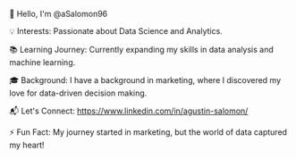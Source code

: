 👋 Hello, I'm @aSalomon96

💡 Interests: Passionate about Data Science and Analytics.

📚 Learning Journey: Currently expanding my skills in data analysis and machine learning.

🎓 Background: I have a background in marketing, where I discovered my love for data-driven decision making.

📬 Let's Connect: https://www.linkedin.com/in/agustin-salomon/

⚡ Fun Fact: My journey started in marketing, but the world of data captured my heart!
